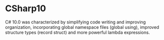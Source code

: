 # CSharp10
C# 10.0 was characterized by simplifying code writing and improving organization, incorporating global namespace files (global using), improved structure types (record struct) and more powerful lambda expressions.
